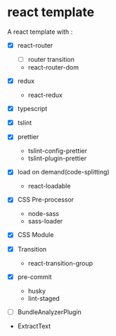 # react template
A react template with :
- [x] react-router  
    - [ ] router transition
    - react-router-dom
- [x] redux
    - react-redux
- [x] typescript
- [x] tslint 
- [x] prettier
    - tslint-config-prettier
    - tslint-plugin-prettier
- [x] load on demand(code-splitting)
    - react-loadable
- [x] CSS Pre-processor 
    - node-sass
    - sass-loader
- [x] CSS Module 
- [x] Transition
    - react-transition-group
- [x] pre-commit
    - husky
    - lint-staged

- [ ] BundleAnalyzerPlugin
- ExtractText